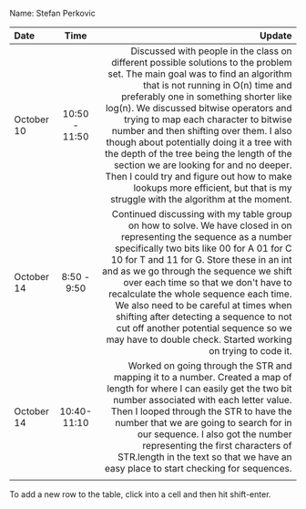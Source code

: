 Name: Stefan Perkovic

| Date       |     Time      |                                                                                                                                                                                                                                                                                                                                                                                                                                                                                                                                                                                                        Update |
|:-----------|:-------------:|--------------------------------------------------------------------------------------------------------------------------------------------------------------------------------------------------------------------------------------------------------------------------------------------------------------------------------------------------------------------------------------------------------------------------------------------------------------------------------------------------------------------------------------------------------------------------------------------------------------:|
| October 10 | 10:50 - 11:50 | Discussed with people in the class on different possible solutions to the problem set. The main goal was to find an algorithm that is not running in O(n) time and preferably one in something shorter like log(n). We discussed bitwise operators and trying to map each character to bitwise number and then shifting over them. I also though about potentially doing it a tree with the depth of the tree being the length of the section we are looking for and no deeper. Then I could try and figure out how to make lookups more efficient, but that is my struggle with the algorithm at the moment. |
| October 14 |  8:50 - 9:50  |                                                                      Continued discussing with my table group on how to solve. We have closed in on representing the sequence as a number specifically two bits like 00 for A 01 for C 10 for T and 11 for G. Store these in an int and as we go through the sequence we shift over each time so that we don't have to recalculate the whole sequence each time. We also need to be careful at times when shifting after detecting a sequence to not cut off another potential sequence so we may have to double check. Started working on trying to code it. |
| October 14 |  10:40-11:10  |                                                                                                                                                                                       Worked on going through the STR and mapping it to a number. Created a map of length for where I can easily get the two bit number associated with each letter value. Then I looped through the STR to have the number that we are going to search for in our sequence. I also got the number representing the first characters of STR.length in the text so that we have an easy place to start checking for sequences. |
|            |               |                                                                                                                                                                                                                                                                                                                                                                                                                                                                                                                                                                                                               |


To add a new row to the table, click into a cell and then hit shift-enter.